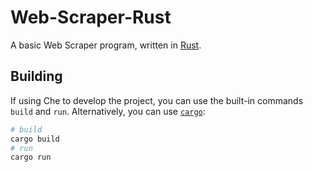 # Web-Scraper-Rust
A basic Web Scraper program, written in [Rust](https://www.rust-lang.org/).


## Building
If using Che to develop the project, you can use the built-in commands `build` and `run`. Alternatively, you can use [`cargo`](https://doc.rust-lang.org/cargo/):

```bash
# build
cargo build
# run
cargo run
```
